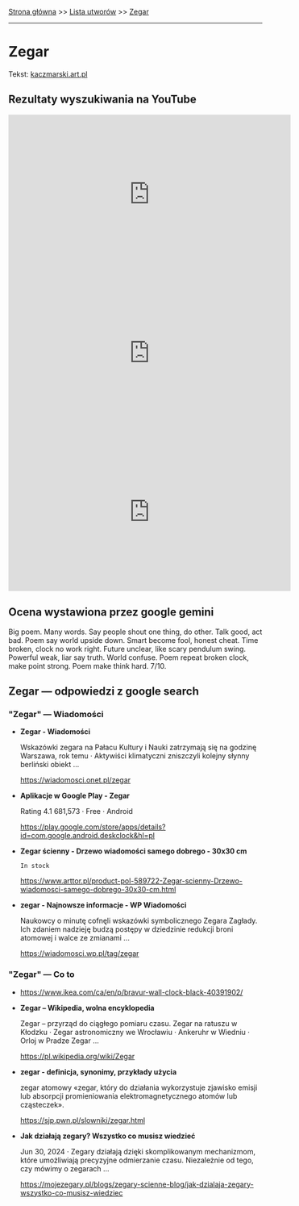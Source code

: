 [Strona główna](../index.md) >> [Lista utworów](../list.md) >> [Zegar](686.md)

---

# Zegar

Tekst: [kaczmarski.art.pl](https://www.kaczmarski.art.pl/tworczosc/wiersze/zegar/)

## Rezultaty wyszukiwania na YouTube

<iframe width="560" height="315" src="https://www.youtube.com/embed/nLvOIBoilVc?si=IdontcarewhotheIRSsendsImnotpayingtaxes" title="YouTube video player" frameborder="0" allow="accelerometer; autoplay; clipboard-write; encrypted-media; gyroscope; picture-in-picture; web-share" referrerpolicy="strict-origin-when-cross-origin" allowfullscreen></iframe>

<iframe width="560" height="315" src="https://www.youtube.com/embed/eOnvCirztHk?si=IdontcarewhotheIRSsendsImnotpayingtaxes" title="YouTube video player" frameborder="0" allow="accelerometer; autoplay; clipboard-write; encrypted-media; gyroscope; picture-in-picture; web-share" referrerpolicy="strict-origin-when-cross-origin" allowfullscreen></iframe>

<iframe width="560" height="315" src="https://www.youtube.com/embed/NSV_cPsbshw?si=IdontcarewhotheIRSsendsImnotpayingtaxes" title="YouTube video player" frameborder="0" allow="accelerometer; autoplay; clipboard-write; encrypted-media; gyroscope; picture-in-picture; web-share" referrerpolicy="strict-origin-when-cross-origin" allowfullscreen></iframe>

## Ocena wystawiona przez google gemini

Big poem. Many words. Say people shout one thing, do other. Talk good, act bad. Poem say world upside down. Smart become fool, honest cheat. Time broken, clock no work right. Future unclear, like scary pendulum swing. Powerful weak, liar say truth. World confuse. Poem repeat broken clock, make point strong. Poem make think hard. 7/10.


## Zegar — odpowiedzi z google search

### "Zegar" — Wiadomości

- **Zegar - Wiadomości**

    Wskazówki zegara na Pałacu Kultury i Nauki zatrzymają się na godzinę Warszawa, rok temu · Aktywiści klimatyczni zniszczyli kolejny słynny berliński obiekt ... 

   <https://wiadomosci.onet.pl/zegar>
- **Aplikacje w Google Play - Zegar**

    Rating   4.1  681,573    ·  Free    ·  Android 

   <https://play.google.com/store/apps/details?id=com.google.android.deskclock&hl=pl>
- **Zegar ścienny - Drzewo wiadomości samego dobrego - 30x30 cm**

      In stock 

   <https://www.arttor.pl/product-pol-589722-Zegar-scienny-Drzewo-wiadomosci-samego-dobrego-30x30-cm.html>
- **zegar - Najnowsze informacje - WP Wiadomości**

    Naukowcy o minutę cofnęli wskazówki symbolicznego Zegara Zagłady. Ich zdaniem nadzieję budzą postępy w dziedzinie redukcji broni atomowej i walce ze zmianami ... 

   <https://wiadomosci.wp.pl/tag/zegar>

### "Zegar" — Co to

- <https://www.ikea.com/ca/en/p/bravur-wall-clock-black-40391902/>
- **Zegar – Wikipedia, wolna encyklopedia**

    Zegar – przyrząd do ciągłego pomiaru czasu. Zegar na ratuszu w Kłodzku · Zegar astronomiczny we Wrocławiu · Ankeruhr w Wiedniu · Orloj w Pradze Zegar ... 

   <https://pl.wikipedia.org/wiki/Zegar>
- **zegar - definicja, synonimy, przykłady użycia**

    zegar atomowy «zegar, który do działania wykorzystuje zjawisko emisji lub absorpcji promieniowania elektromagnetycznego atomów lub cząsteczek». 

   <https://sjp.pwn.pl/slowniki/zegar.html>
- **Jak działają zegary? Wszystko co musisz wiedzieć**

    Jun 30, 2024  ·  Zegary działają dzięki skomplikowanym mechanizmom, które umożliwiają precyzyjne odmierzanie czasu. Niezależnie od tego, czy mówimy o zegarach ... 

   <https://mojezegary.pl/blogs/zegary-scienne-blog/jak-dzialaja-zegary-wszystko-co-musisz-wiedziec>

